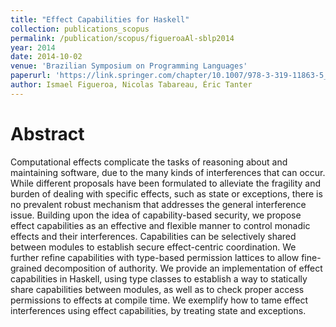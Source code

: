 ```yaml
---
title: "Effect Capabilities for Haskell"
collection: publications_scopus
permalink: /publication/scopus/figueroaAl-sblp2014
year: 2014
date: 2014-10-02
venue: 'Brazilian Symposium on Programming Languages'
paperurl: 'https://link.springer.com/chapter/10.1007/978-3-319-11863-5_7'
author: Ismael Figueroa, Nicolas Tabareau, Éric Tanter
---
```


# Abstract

Computational effects complicate the tasks of reasoning about and maintaining software, due to the many kinds of interferences that can occur. While different proposals have been formulated to alleviate the fragility and burden of dealing with specific effects, such as state or exceptions, there is no prevalent robust mechanism that addresses the general interference issue. Building upon the idea of capability-based security, we propose effect capabilities as an effective and flexible manner to control monadic effects and their interferences. Capabilities can be selectively shared between modules to establish secure effect-centric coordination. We further refine capabilities with type-based permission lattices to allow fine-grained decomposition of authority. We provide an implementation of effect capabilities in Haskell, using type classes to establish a way to statically share capabilities between modules, as well as to check proper access permissions to effects at compile time. We exemplify how to tame effect interferences using effect capabilities, by treating state and exceptions.